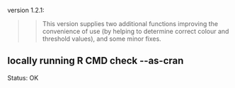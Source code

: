 version 1.2.1:
>>This version supplies two additional functions improving the convenience of use (by helping to determine correct colour and threshold values), and some minor fixes.

## locally running R CMD check --as-cran
Status: OK

